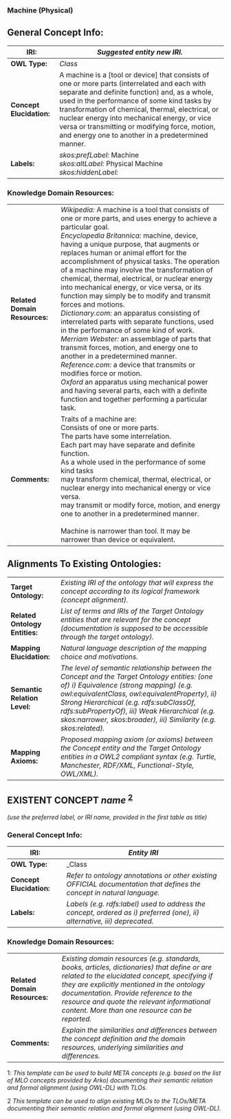 ### **Machine (Physical)**

## **General Concept Info:**

| **IRI:** | _Suggested entity new IRI._ |
| --- | --- |
| **OWL Type:** | _Class_ |
| **Concept Elucidation:** | A machine is a [tool or device] that consists of one or more parts (interrelated and each with separate and definite function) and, as a whole, used in the performance of some kind tasks by transformation of chemical, thermal, electrical, or nuclear energy into mechanical energy, or vice versa or transmitting or modifying force, motion, and energy one to another in a predetermined manner.|
| **Labels:** | _skos:prefLabel:_ Machine <br> _skos:altLabel:_ Physical Machine <br> _skos:hiddenLabel:_  |

### Knowledge Domain Resources:

|     |     |
| --- | --- |
| **Related Domain Resources:** | _Wikipedia:_ A machine is a tool that consists of one or more parts, and uses energy to achieve a particular goal. <br> _Encyclopedia Britannica:_ machine, device, having a unique purpose, that augments or replaces human or animal effort for the accomplishment of physical tasks. The operation of a machine may involve the transformation of chemical, thermal, electrical, or nuclear energy into mechanical energy, or vice versa, or its function may simply be to modify and transmit forces and motions. <br> _Dictionary.com:_ an apparatus consisting of interrelated parts with separate functions, used in the performance of some kind of work. <br> _Merriam Webster:_ an assemblage of parts that transmit forces, motion, and energy one to another in a predetermined manner. <br> _Reference.com:_ a device that transmits or modifies force or motion. <br> _Oxford_ an apparatus using mechanical power and having several parts, each with a definite function and together performing a particular task.|
| **Comments:** | Traits of a machine are: <br> Consists of one or more parts. <br> The parts have some interrelation. <br> Each part may have separate and definite function. <br> As a whole used in the performance of some kind tasks <br> may transform chemical, thermal, electrical, or nuclear energy into mechanical energy or vice versa. <br> may transmit or modify force, motion, and energy one to another in a predetermined manner. <br><br> Machine is narrower than tool. It may be narrower than device or equivalent.|


## Alignments To Existing Ontologies:

|     |     |
| --- | --- |
| **Target Ontology:** | _Existing IRI of the ontology that will express the concept according to its logical framework (concept alignment)._ |
| **Related Ontology Entities:** | _List of terms and IRIs of the Target Ontology entities that are relevant for the concept (documentation is supposed to be accessible through the target ontology)._ |
| **Mapping Elucidation:** | _Natural language description of the mapping choice and motivations._ |
| **Semantic Relation Level:** | _The level of semantic relationship between the Concept and the Target Ontology entities: (one of) i) Equivalence (strong mapping) (e.g. owl:equivalentClass, owl:equivalentProperty), ii) Strong Hierarchical (e.g. rdfs:subClassOf, rdfs:subPropertyOf), iii) Weak Hierarchical (e.g. skos:narrower, skos:broader), iii) Similarity (e.g. skos:related)._ |
| **Mapping Axioms:** | _Proposed mapping axiom (or axioms) between the Concept entity and the Target Ontology entities in a OWL2 compliant syntax (e.g. Turtle, Manchester, RDF/XML, Functional-Style, OWL/XML)._ |

## EXISTENT CONCEPT _name_ <sup>[2](#2)</sup>

_(use the preferred label, or IRI name, provided in the first table as title)_

### General Concept Info:

| **IRI:** | _Entity IRI_ |
| --- | --- |
| **OWL Type:** | _Class|ObjectProperty|Individual_ |
| **Concept Elucidation:** | _Refer to ontology annotations or other existing OFFICIAL documentation that defines the concept in natural language._ |
| **Labels:** | _Labels (e.g. rdfs:label) used to address the concept, ordered as i) preferred (one), ii) alternative, iii) deprecated._ |

### Knowledge Domain Resources:

|     |     |
| --- | --- |
| **Related Domain Resources:** | _Existing domain resources (e.g. standards, books, articles, dictionaries) that define or are related to the elucidated concept, specifying if they are explicitly mentioned in the ontology documentation._ _Provide reference to the resource and quote the relevant informational content._ _More than one resource can be reported._ |
| **Comments:** | _Explain the similarities and differences between the concept definition and the domain resources, underlying similarities and differences._ |

<a name="1">1</a>: _This template can be used to build META concepts (e.g. based on the list of MLO concepts provided by Arko) documenting their semantic relation and formal alignment (using OWL-DL) with TLOs._

<a name="2">2</a> _This template can be used to align existing MLOs to the TLOs/META documenting their semantic relation and formal alignment (using OWL-DL)._
